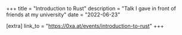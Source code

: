 +++
title = "Introduction to Rust"
description = "Talk I gave in front of friends at my university"
date = "2022-06-23"

[extra]
link_to = "https://0xa.at/events/introduction-to-rust"
+++

